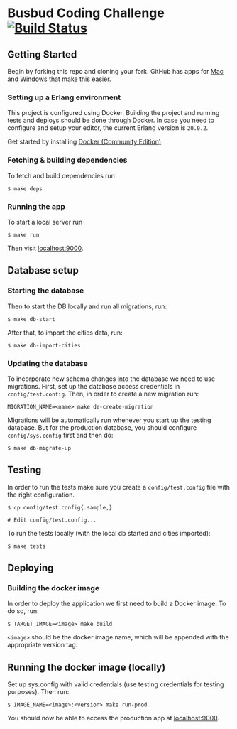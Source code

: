 # Busbud Coding Challenge [![Build Status](https://circleci.com/gh/busbud/coding-challenge-backend-c/tree/master.png?circle-token=6e396821f666083bc7af117113bdf3a67523b2fd)](https://circleci.com/gh/busbud/coding-challenge-backend-c)

## Getting Started

Begin by forking this repo and cloning your fork. GitHub has apps for [Mac](http://mac.github.com/) and
[Windows](http://windows.github.com/) that make this easier.

### Setting up a Erlang environment

This project is configured using Docker. Building the project and running tests
and deploys should be done through Docker. In case you need to configure and
setup your editor, the current Erlang version is `20.0.2`.

Get started by installing [Docker (Community
Edition)](https://docs.docker.com/install/).

### Fetching & building dependencies

To fetch and build dependencies run

```
$ make deps
```

### Running the app

To start a local server run

```
$ make run
```

Then visit [localhost:9000](http://localhost:9000/).

## Database setup

### Starting the database

Then to start the DB locally and run all migrations, run:

```
$ make db-start
```

After that, to import the cities data, run:

```
$ make db-import-cities
```

### Updating the database

To incorporate new schema changes into the database we need to use
migrations. First, set up the database access credentials in
`config/test.config`. Then, in order to create a new migration run:

```
MIGRATION_NAME=<name> make de-create-migration
```

Migrations will be automatically run whenever you start up the testing
database. But for the production database, you should configure
`config/sys.config` first and then do:

```
$ make db-migrate-up
```

## Testing

In order to run the tests make sure you create a `config/test.config` file with
the right configuration.

```
$ cp config/test.config{.sample,}

# Edit config/test.config...
```

To run the tests locally (with the local db started and cities
imported):

```
$ make tests
```

## Deploying

### Building the docker image

In order to deploy the application we first need to build a Docker image.
To do so, run:

```
$ TARGET_IMAGE=<image> make build
```

`<image>` should be the docker image name, which will be appended with
the appropriate version tag.

## Running the docker image (locally)

Set up sys.config with valid credentials (use testing credentials for
testing purposes). Then run:

```
$ IMAGE_NAME=<image>:<version> make run-prod
```

You should now be able to access the production app at [localhost:9000](http://localhost:9000/).
